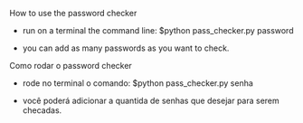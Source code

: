 How to use the password checker

- run on a terminal the command line:
  $python pass_checker.py password

- you can add as many passwords as you want to check.

Como rodar o password checker

- rode no terminal o comando:
  $python pass_checker.py senha
  
- você poderá adicionar a quantida de senhas que desejar para serem checadas.
